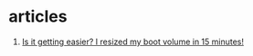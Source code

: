# articles

1. [Is it getting easier? I resized my boot volume in 15 minutes!](./1.resize-boot-volume/README.md)